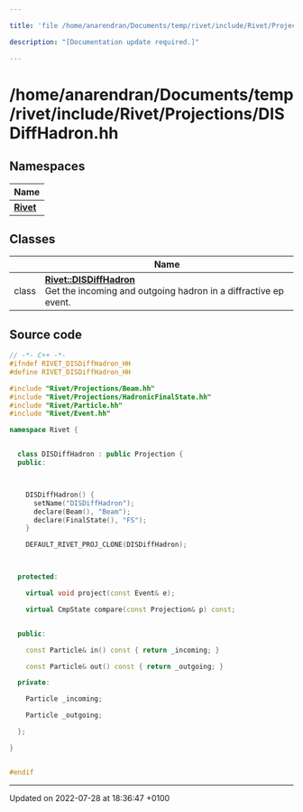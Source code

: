 ```yaml
---

title: 'file /home/anarendran/Documents/temp/rivet/include/Rivet/Projections/DISDiffHadron.hh'

description: "[Documentation update required.]"

---
```


# /home/anarendran/Documents/temp/rivet/include/Rivet/Projections/DISDiffHadron.hh



## Namespaces

| Name           |
| -------------- |
| **[Rivet](/documentation/code/namespaces/namespacerivet/)**  |

## Classes

|                | Name           |
| -------------- | -------------- |
| class | **[Rivet::DISDiffHadron](/documentation/code/classes/classrivet_1_1disdiffhadron/)** <br>Get the incoming and outgoing hadron in a diffractive ep event.  |




## Source code

```cpp
// -*- C++ -*-
#ifndef RIVET_DISDiffHadron_HH
#define RIVET_DISDiffHadron_HH

#include "Rivet/Projections/Beam.hh"
#include "Rivet/Projections/HadronicFinalState.hh"
#include "Rivet/Particle.hh"
#include "Rivet/Event.hh"

namespace Rivet {


  class DISDiffHadron : public Projection {
  public:



    DISDiffHadron() {
      setName("DISDiffHadron");
      declare(Beam(), "Beam");
      declare(FinalState(), "FS");
    }

    DEFAULT_RIVET_PROJ_CLONE(DISDiffHadron);



  protected:

    virtual void project(const Event& e);

    virtual CmpState compare(const Projection& p) const;


  public:

    const Particle& in() const { return _incoming; }

    const Particle& out() const { return _outgoing; }

  private:

    Particle _incoming;

    Particle _outgoing;

  };

}


#endif
```


-------------------------------

Updated on 2022-07-28 at 18:36:47 +0100
